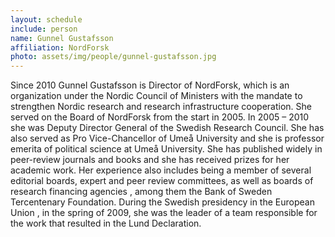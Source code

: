 ```yaml
---
layout: schedule
include: person
name: Gunnel Gustafsson
affiliation: NordForsk
photo: assets/img/people/gunnel-gustafsson.jpg
---
```


Since 2010 Gunnel Gustafsson is Director of NordForsk, which is an organization under the Nordic Council of Ministers with 
the mandate to strengthen Nordic research and research infrastructure cooperation. She served on the Board of NordForsk 
from the start in 2005. In 2005 – 2010 she was Deputy Director General of the Swedish Research Council. She has also 
served as Pro Vice-Chancellor of Umeå University and she is professor emerita of political science at Umeå University. 
She has published widely in peer-review journals and books and she has received prizes for her academic work. Her experience 
also includes being a member of several editorial  boards, expert and peer review committees, as well as  boards of research 
financing agencies , among them the Bank of Sweden Tercentenary Foundation. During the Swedish presidency in the European 
Union , in the spring of 2009, she was the leader of a team responsible for the work that resulted in the Lund Declaration.
